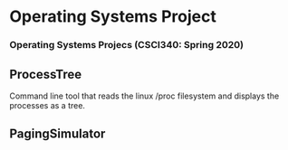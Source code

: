 # Operating Systems Project
### Operating Systems Projecs (CSCI340: Spring 2020)

## ProcessTree
Command line tool that reads the linux /proc filesystem and displays the processes as a tree.

## PagingSimulator
